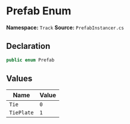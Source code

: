 # Prefab Enum

**Namespace:** `Track`
**Source:** `PrefabInstancer.cs`

## Declaration

```csharp
public enum Prefab
```

## Values

| Name | Value |
|------|-------|
| `Tie` | `0` |
| `TiePlate` | `1` |

